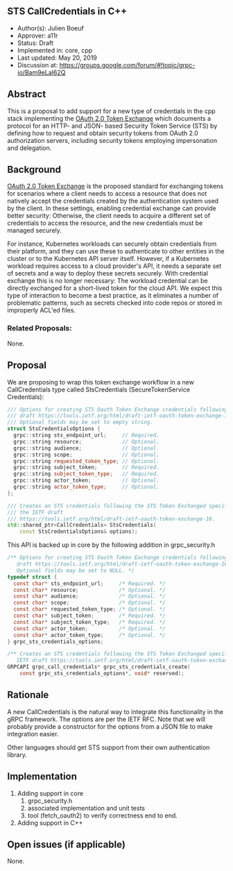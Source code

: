 STS CallCredentials in C++
----
* Author(s): Julien Boeuf
* Approver: a11r
* Status: Draft
* Implemented in: core, cpp
* Last updated: May 20, 2019
* Discussion at: https://groups.google.com/forum/#!topic/grpc-io/Bam9eLaI62Q

## Abstract

This is a proposal to add support for a new type of credentials in the cpp stack implementing the [OAuth 2.0 Token Exchange][oauth-token-exchange] which documents a protocol for an HTTP- and JSON- based Security Token Service (STS) by defining how to request and obtain security tokens from OAuth 2.0 authorization servers, including security tokens employing impersonation and delegation.

## Background

[OAuth 2.0 Token Exchange][oauth-token-exchange] is the proposed standard for exchanging tokens for scenarios where a client needs to access a resource that does not natively accept the credentials created by the authentication system used by the client. In these settings, enabling credential exchange can provide better security: Otherwise, the client needs to acquire a different set of credentials to access the resource, and the new credentials must be managed securely.

For instance, Kubernetes workloads can securely obtain credentials from their platform, and they can use these to authenticate to other entities in the cluster or to the Kubernetes API server itself. However, if a Kubernetes workload requires access to a cloud provider's API, it needs a separate set of secrets and a way to deploy these secrets securely. With credential exchange this is no longer necessary: The workload credential can be directly exchanged for a short-lived token for the cloud API. We expect this type of interaction to become a best practice, as it eliminates a number of problematic patterns, such as secrets checked into code repos or stored in improperly ACL'ed files.

### Related Proposals:
None.

## Proposal

We are proposing to wrap this token exchange workflow in a new CallCredentials type called StsCredentials (SecureTokenService Credentials):

```cpp
/// Options for creating STS Oauth Token Exchange credentials following the IETF
/// draft https://tools.ietf.org/html/draft-ietf-oauth-token-exchange-16.
/// Optional fields may be set to empty string.
struct StsCredentialsOptions {
  grpc::string sts_endpoint_url;     // Required.
  grpc::string resource;             // Optional.
  grpc::string audience;             // Optional.
  grpc::string scope;                // Optional.
  grpc::string requested_token_type; // Optional.
  grpc::string subject_token;        // Required.
  grpc::string subject_token_type;   // Required.
  grpc::string actor_token;          // Optional.
  grpc::string actor_token_type;     // Optional.
};

/// Creates an STS credentials following the STS Token Exchanged specified in
/// the IETF draft
/// https://tools.ietf.org/html/draft-ietf-oauth-token-exchange-16.
std::shared_ptr<CallCredentials> StsCredentials(
    const StsCredentialsOptions& options);
```

This API is backed up in core by the following addition in grpc_security.h

```c
/** Options for creating STS Oauth Token Exchange credentials following the IETF
   draft https://tools.ietf.org/html/draft-ietf-oauth-token-exchange-16.
   Optional fields may be set to NULL. */
typedef struct {
  const char* sts_endpoint_url;     /* Required. */
  const char* resource;             /* Optional. */
  const char* audience;             /* Optional. */
  const char* scope;                /* Optional. */
  const char* requested_token_type; /* Optional. */
  const char* subject_token;        /* Required. */
  const char* subject_token_type;   /* Required. */
  const char* actor_token;          /* Optional. */
  const char* actor_token_type;     /* Optional. */
} grpc_sts_credentials_options;

/** Creates an STS credentials following the STS Token Exchanged specified in the
   IETF draft https://tools.ietf.org/html/draft-ietf-oauth-token-exchange-16. */
GRPCAPI grpc_call_credentials* grpc_sts_credentials_create(
    const grpc_sts_credentials_options*, void* reserved);
```

## Rationale

A new CallCredentials is the natural way to integrate this functionality in the gRPC framework. The options are per the IETF RFC. Note that we will probably provide a constructor for the options from a JSON file to make integration easier.

Other languages should get STS support from their own authentication library.

## Implementation

1. Adding support in core
    1. grpc_security.h
    1. associated implementation and unit tests
    1. tool (fetch_oauth2) to verify correctness end to end.
1. Adding support in C++

## Open issues (if applicable)
None.

[oauth-token-exchange]: https://tools.ietf.org/html/draft-ietf-oauth-token-exchange-16
